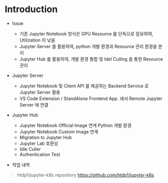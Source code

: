 # Introduction

- Issue
  - 기존 Jupyter Notebook 방식은 GPU Resource 를 단독으로 점유하여, Utilization 이 낮음
  - Jupyter Server 를 활용하여, python 개발 환경과 Resource 관리 환경을 분리
  - Jupyter Hub 를 활용하여, 개발 환경 통합 및 Idel Culling 을 통한 Resource 관리

- Jupyter Server
  - Jupyter Notebook 및 Client API 를 제공하는 Backend Service 로 Jupyter Server 활용
  - VS Code Extension / StandAlone Frontend App. 에서 Remote Jupyter Server 에 연결  

- Jupyter Hub
  - Jupyter Notebook Official Image 연계 Python 개발 환경
  - Jupyter Notebook Custom Image 연계
  - Migration to Jupyter Hub
  - Jupyter Lab 호환성
  - Idle Culler
  - Authentication Test

- 작업 내역
> htdp1/jupyter-k8s repository
<https://github.com/htdp1/jupyter-k8s>

<Comment />
